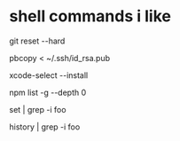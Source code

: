 # shell commands i like
git reset --hard

pbcopy < ~/.ssh/id_rsa.pub

xcode-select --install

npm list -g --depth 0

set | grep -i foo

history | grep -i foo
